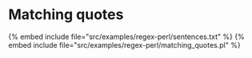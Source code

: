 # Matching quotes

{% embed include file="src/examples/regex-perl/sentences.txt" %}
{% embed include file="src/examples/regex-perl/matching_quotes.pl" %}


